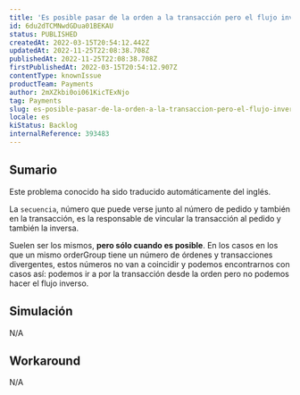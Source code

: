 ```yaml
---
title: 'Es posible pasar de la orden a la transacción pero el flujo inverso no funciona'
id: 6du2dTCMNwdGDua01BEKAU
status: PUBLISHED
createdAt: 2022-03-15T20:54:12.442Z
updatedAt: 2022-11-25T22:08:38.708Z
publishedAt: 2022-11-25T22:08:38.708Z
firstPublishedAt: 2022-03-15T20:54:12.907Z
contentType: knownIssue
productTeam: Payments
author: 2mXZkbi0oi061KicTExNjo
tag: Payments
slug: es-posible-pasar-de-la-orden-a-la-transaccion-pero-el-flujo-inverso-no-funciona
locale: es
kiStatus: Backlog
internalReference: 393483
---
```


## Sumario

<div class="alert alert-info">
  <p>Este problema conocido ha sido traducido automáticamente del inglés.</p>
</div>


La `secuencia`, número que puede verse junto al número de pedido y también en la transacción, es la responsable de vincular la transacción al pedido y también la inversa.

 Suelen ser los mismos, **pero sólo cuando es posible**. En los casos en los que un mismo orderGroup tiene un número de órdenes y transacciones divergentes, estos números no van a coincidir y podemos encontrarnos con casos así: podemos ir a por la transacción desde la orden pero no podemos hacer el flujo inverso.



## Simulación


N/A



## Workaround



N/A

